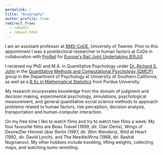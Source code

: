 ```yaml
---
permalink: /
title: "Biography"
author_profile: true
redirect_from: 
  - /about/
  - /about.html
---
```


I am an assistant professor at [BMS-CoDE](https://www.utwente.nl/en/bms/code/), University of Twente. Prior to this appointment I was a postdoctoral researcher in human factors at CoDe in collaboration with [ProRail](https://www.prorail.nl/) for [Europe's Rail Joint Undertaking (ERJU)](https://rail-research.europa.eu/) 

I recieved my PhD and M.A. in Quantitative Psychology under [Dr. Richard S. John](https://create.usc.edu/create_teams/richard-john/) in the [Quantitative Methods and Computational Psychology (QMCP)](https://dornsife.usc.edu/psyc/qmcp/) group in the Department of Psychology at University of Southern California, as well as a [B.Sc in Mathematical Statistics](https://www.stat.purdue.edu/news/2014/spring_2014_grads.html) from Purdue University.

My research incorporates knowledge from the domain of judgment and decision making, experimental psychology, simulations, psychological measurement, and general quantitative social science methods to approach problems related to human factors, risk perception, decision analysis, transportation and human-computer interaction. 

On my free time I like to watch films and try to watch two films a week. My four favourite films are Beau Travail (1999, dir. Clair Denis), Wings of Desire/Der Himmel über Berlin (1987, dir. Wim Wenders), Wild at Heart (1992, dir. David Lynch), and The Needle/Игла (1988, dir. Rashid Nugmanov). My other hobbies include traveling, lifting weights, collecting maps, and watching sumo wrestling.

